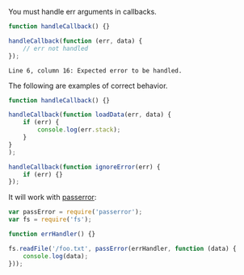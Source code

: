 You must handle err arguments in callbacks.

```js
function handleCallback() {}

handleCallback(function (err, data) {
    // err not handled
});
```

```output
Line 6, column 16: Expected error to be handled.
```

The following are examples of correct behavior.

```js
function handleCallback() {}

handleCallback(function loadData(err, data) {
    if (err) {
        console.log(err.stack);
    }
}
);

handleCallback(function ignoreError(err) {
    if (err) {}
});
```

It will work with [passerror](https://www.npmjs.com/package/passerror):

```js
var passError = require('passerror');
var fs = require('fs');

function errHandler() {}

fs.readFile('/foo.txt', passError(errHandler, function (data) {
    console.log(data);
}));
```
